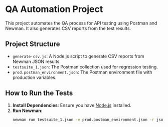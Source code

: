 # QA Automation Project

This project automates the QA process for API testing using Postman and Newman. It also generates CSV reports from the test results.

## Project Structure
- `generate-csv.js`: A Node.js script to generate CSV reports from Newman JSON results.
- `testsuite_1.json`: The Postman collection used for regression testing.
- `prod.postman_environment.json`: The Postman environment file with production variables.

## How to Run the Tests
1. **Install Dependencies**: Ensure you have [Node.js](https://nodejs.org/en/) installed.
2. **Run Newman**: 
   ```bash
   newman run testsuite_1.json -e prod.postman_environment.json -r json --reporter-json-export newman-results.json

